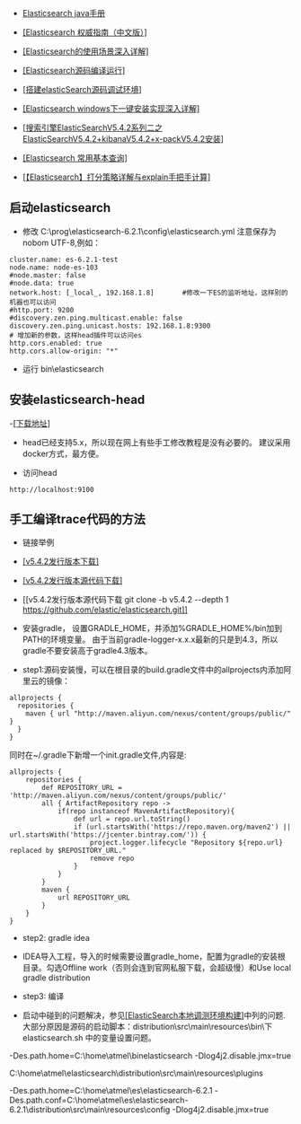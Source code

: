 - [Elasticsearch java手册](https://gitee.com/quanke/elasticsearch-java/)
- [[Elasticsearch 权威指南（中文版）]](https://es.xiaoleilu.com/)
- [[Elasticsearch的使用场景深入详解]](http://blog.csdn.net/laoyang360/article/details/52227541)
- [[Elasticsearch源码编译运行]](http://blog.csdn.net/u014652699/article/details/73639563)
- [[搭建elasticSearch源码调试环境]](http://blog.csdn.net/lyle2000w/article/details/74638363)
- [[Elasticsearch windows下一键安装实现深入详解]](http://blog.csdn.net/laoyang360/article/details/51900235)
- [[搜索引擎ElasticSearchV5.4.2系列二之ElasticSearchV5.4.2+kibanaV5.4.2+x-packV5.4.2安装]](https://www.cnblogs.com/cnmenglang/p/7058292.html)

- [[Elasticsearch 常用基本查询]](https://www.cnblogs.com/sunfie/p/6653778.html)
- [[【Elasticsearch】打分策略详解与explain手把手计算]](http://blog.csdn.net/molong1208/article/details/50623948)


## 启动elasticsearch

- 修改 C:\prog\elasticsearch-6.2.1\config\elasticsearch.yml 注意保存为nobom UTF-8,例如：
```text
cluster.name: es-6.2.1-test 
node.name: node-es-103      
#node.master: false
#node.data: true
network.host: [_local_, 192.168.1.8]       #修改一下ES的监听地址，这样别的机器也可以访问
#http.port: 9200          
#discovery.zen.ping.multicast.enable: false   
discovery.zen.ping.unicast.hosts: 192.168.1.8:9300
# 增加新的参数，这样head插件可以访问es
http.cors.enabled: true 
http.cors.allow-origin: "*"
```
- 运行 bin\elasticsearch

## 安装elasticsearch-head
-[[下载地址]](https://github.com/mobz/elasticsearch-head)
- head已经支持5.x，所以现在网上有些手工修改教程是没有必要的。 建议采用docker方式，最方便。

- 访问head
```shell
http://localhost:9100
```

##  手工编译trace代码的方法
- 链接举例
- [[v5.4.2发行版本下载]](https://artifacts.elastic.co/downloads/elasticsearch/elasticsearch-5.4.2.zip)
- [[v5.4.2发行版本源代码下载]](https://codeload.github.com/elastic/elasticsearch/zip/v5.4.2)
- [[v5.4.2发行版本源代码下载 git clone -b v5.4.2 --depth 1 https://github.com/elastic/elasticsearch.git]]


- 安装gradle， 设置GRADLE_HOME，并添加%GRADLE_HOME%/bin加到PATH的环境变量。 由于当前gradle-logger-x.x.x最新的只是到4.3，所以gradle不要安装高于gradle4.3版本。
- step1:源码安装慢，可以在根目录的build.gradle文件中的allprojects内添加阿里云的镜像：
```text
allprojects {
  repositories {  
    maven { url "http://maven.aliyun.com/nexus/content/groups/public/" }
  }
}
```
同时在~/.gradle下新增一个init.gradle文件,内容是:
```text
allprojects { 
    repositories {
        def REPOSITORY_URL = 'http://maven.aliyun.com/nexus/content/groups/public/'
        all { ArtifactRepository repo ->
            if(repo instanceof MavenArtifactRepository){
                def url = repo.url.toString()
                if (url.startsWith('https://repo.maven.org/maven2') || url.startsWith('https://jcenter.bintray.com/')) {
                    project.logger.lifecycle "Repository ${repo.url} replaced by $REPOSITORY_URL."
                    remove repo
                }
            }
        }
        maven {
            url REPOSITORY_URL
        }
    }  
} 
```


- step2: gradle idea
- IDEA导入工程，导入的时候需要设置gradle_home，配置为gradle的安装根目录。勾选Offline work（否则会连到官网私服下载，会超级慢）和Use local gradle distribution

- step3: 编译

- 启动中碰到的问题解决，参见[[ElasticSearch本地调测环境构建]](https://www.cnblogs.com/hrbeu05/archive/2017/12/02/7954555.html)中列的问题. 大部分原因是源码的启动脚本：distribution\src\main\resources\bin\下elasticsearch.sh 中的变量设置问题。

-Des.path.home=C:\home\atmel\binelasticsearch -Dlog4j2.disable.jmx=true

C:\home\atmel\elasticsearch\distribution\src\main\resources\plugins


-Des.path.home=C:\home\atmel\es\elasticsearch-6.2.1 -Des.path.conf=C:\home\atmel\es\elasticsearch-6.2.1\distribution\src\main\resources\config  -Dlog4j2.disable.jmx=true

